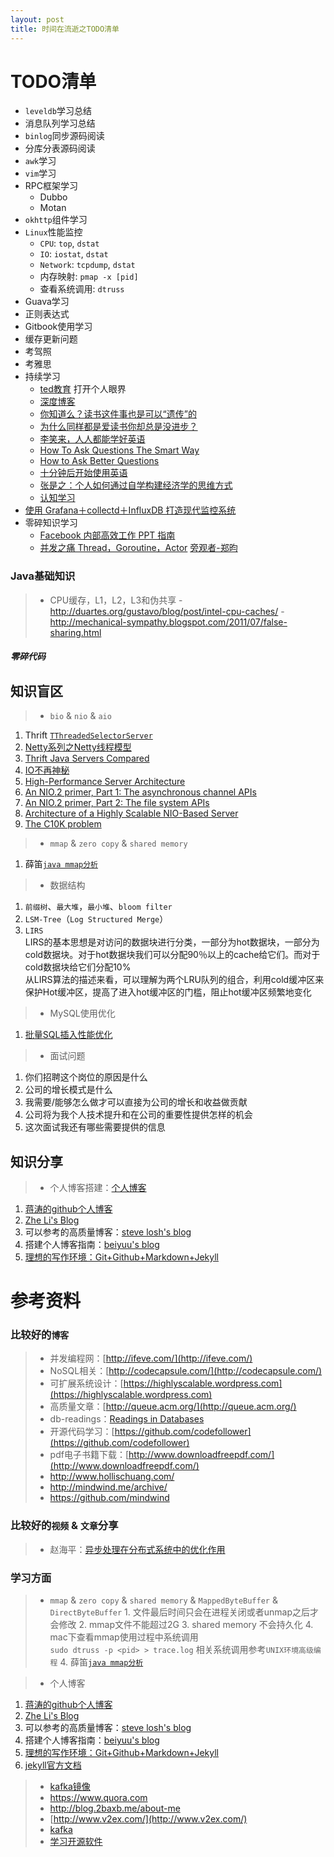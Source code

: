 ```yaml
---
layout: post
title: 时间在流逝之TODO清单
---
```


# TODO清单

* `leveldb`学习总结
* 消息队列学习总结
* `binlog`同步源码阅读
* 分库分表源码阅读
* `awk`学习
* `vim`学习
* RPC框架学习
	- Dubbo
	- Motan
* `okhttp`组件学习
* `Linux`性能监控
	- `CPU`: `top`, `dstat`
	- `IO`: `iostat`, `dstat`
	- `Network`: `tcpdump`, `dstat`
	- 内存映射: `pmap -x [pid]`
	- 查看系统调用: `dtruss`
* Guava学习
* 正则表达式
* Gitbook使用学习
* 缓存更新问题
* 考驾照
* 考雅思
* 持续学习
	- [ted教育](http://ed.ted.com/) 打开个人眼界
	- [深度博客](http://www.geekonomics10000.com/about)
	- [你知道么？读书这件事也是可以“遗传”的](http://mp.weixin.qq.com/s?__biz=MzAwMDgyMTA3Mg==&mid=2650055816&idx=1&sn=8e19d40084e102a8a9743541ffa21504#rd)
	- [为什么同样都是爱读书你却总是没进步？](http://mp.weixin.qq.com/s?__biz=MzAxNzI4MTMwMw==&mid=2651629760&idx=1&sn=aeb63cdc3cfb261389ac750f58086606&scene=0#wechat_redirect)
	- [李笑来，人人都能学好英语](http://zhibimo.com/read/xiaolai/everyone-can-use-english/index.html)
	- [How To Ask Questions The Smart Way](http://www.catb.org/esr/faqs/smart-questions.html)
	- [How to Ask Better Questions](https://hbr.org/2009/05/real-leaders-ask.html)
	- [十分钟后开始使用英语](http://xiaolai.li/2016/06/11/makecs-appendix01/)
	- [张是之：个人如何通过自学构建经济学的思维方式](http://mp.weixin.qq.com/s?__biz=MzAxNzI4MTMwMw==&mid=2651630017&idx=1&sn=f8cd62f10f8fa04417d25754731a7b19#rd)
	- [认知学习](http://www.yangzhiping.com/info/contact.html)
* [使用 Grafana＋collectd＋InfluxDB 打造现代监控系统](http://www.vpsee.com/2015/03/a-modern-monitoring-system-built-with-grafana-collected-influxdb/)
* 零碎知识学习
	- [Facebook 内部高效工作 PPT 指南](http://www.oschina.net/news/65549/facebook-inner-ppt)
	- [并发之痛 Thread，Goroutine，Actor](http://weibo.com/ttarticle/p/show?id=2309403948698710187414)
[旁观者-郑昀](http://www.cnblogs.com/zhengyun_ustc/)

### Java基础知识
>* CPU缓存，L1，L2，L3和伪共享
	- http://duartes.org/gustavo/blog/post/intel-cpu-caches/
	- http://mechanical-sympathy.blogspot.com/2011/07/false-sharing.html

##### 零碎代码

## 知识盲区
>* `bio` & `nio` & `aio`  
   1. Thrift [`TThreadedSelectorServer`](http://mizhichashao.com/dashu/thrift-book/08.08-TThreadedSelectorServer.md)
   2. [Netty系列之Netty线程模型](http://www.infoq.com/cn/articles/netty-threading-model/)
   3. [ Thrift Java Servers Compared]( https://github.com/m1ch1/mapkeeper/wiki/Thrift-Java-Servers-Compared)
   4. [IO不再神秘](http://2014.54chen.com/blog/2014/03/12/io-demystified/)
   5. [High-Performance Server Architecture](http://pl.atyp.us/content/tech/servers.html)
   6. [An NIO.2 primer, Part 1: The asynchronous channel APIs](http://www.ibm.com/developerworks/java/library/j-nio2-1/index.html)
   7. [An NIO.2 primer, Part 2: The file system APIs](http://www.ibm.com/developerworks/java/library/j-nio2-2/index.html)
   8. [Architecture of a Highly Scalable NIO-Based Server](https://today.java.net/pub/a/today/2007/02/13/architecture-of-highly-scalable-nio-server.html)
   9. [The C10K problem](http://www.kegel.com/c10k.html)
>* `mmap` & `zero copy` & `shared memory`  
   1. 薛笛[`java mmap分析`](http://site.douban.com/161134/widget/articles/8506170/article/18487141/) 

>* 数据结构
   1. `前缀树`、`最大堆`，`最小堆`、`bloom filter`  
   2. `LSM-Tree`（`Log Structured Merge`）
   3. `LIRS`  
      LIRS的基本思想是对访问的数据块进行分类，一部分为hot数据块，一部分为cold数据块。对于hot数据块我们可以分配90％以上的cache给它们。而对于cold数据块给它们分配10%  
      从LIRS算法的描述来看，可以理解为两个LRU队列的组合，利用cold缓冲区来保护Hot缓冲区，提高了进入hot缓冲区的门槛，阻止hot缓冲区频繁地变化  
>* MySQL使用优化
   1. [批量SQL插入性能优化](http://tech.uc.cn/?p=634)
>* 面试问题  
   1. 你们招聘这个岗位的原因是什么
   2. 公司的增长模式是什么
   3. 我需要/能够怎么做才可以直接为公司的增长和收益做贡献
   4. 公司将为我个人技术提升和在公司的重要性提供怎样的机会
   5. 这次面试我还有哪些需要提供的信息

## 知识分享
>* 个人博客搭建：[个人博客](www.selfmindspace.com)
   1. [蒋涛的github个人博客](http://hijiangtao.github.io/)
   2. [Zhe Li's Blog](http://senarukana.github.io/)
   3. 可以参考的高质量博客：[steve losh's blog](http://stevelosh.com/)
   4. 搭建个人博客指南：[beiyuu's blog](http://beiyuu.com/)
   5. [理想的写作环境：Git+Github+Markdown+Jekyll](http://www.yangzhiping.com/tech/writing-space.html)


# 参考资料

### 比较好的`博客`
>* 并发编程网：[http://ifeve.com/](http://ifeve.com/)
>* NoSQL相关：[http://codecapsule.com/](http://codecapsule.com/)
>* 可扩展系统设计：[https://highlyscalable.wordpress.com](https://highlyscalable.wordpress.com)
>* 高质量文章：[http://queue.acm.org/](http://queue.acm.org/)
>* db-readings：[Readings in Databases](https://github.com/rxin/db-readings)
>* 开源代码学习：[https://github.com/codefollower](https://github.com/codefollower)
>* pdf电子书籍下载：[http://www.downloadfreepdf.com/](http://www.downloadfreepdf.com/)
>* http://www.hollischuang.com/
>* http://mindwind.me/archive/
>* https://github.com/mindwind

### 比较好的`视频` & `文章`分享
>* 赵海平：[异步处理在分布式系统中的优化作用](http://www.infoq.com/cn/presentations/optimization-of-asynchronous-processing-in-distributed-systems?utm_source=infoq&utm_medium=videos_homepage&utm_campaign=videos_row3)


### 学习方面
>* `mmap` & `zero copy` & `shared memory` & `MappedByteBuffer` & `DirectByteBuffer`
	1. 文件最后时间只会在进程关闭或者unmap之后才会修改
	2. mmap文件不能超过2G
	3. shared memory 不会持久化
	4. mac下查看mmap使用过程中系统调用  
	   `sudo dtruss -p <pid> > trace.log` 相关系统调用参考`UNIX环境高级编程`
	4. 薛笛[`java mmap分析`](http://site.douban.com/161134/widget/articles/8506170/article/18487141/)  


>* 个人博客
   1. [蒋涛的github个人博客](http://hijiangtao.github.io/)
   2. [Zhe Li's Blog](http://senarukana.github.io/)
   3. 可以参考的高质量博客：[steve losh's blog](http://stevelosh.com/)
   4. 搭建个人博客指南：[beiyuu's blog](http://beiyuu.com/)
   5. [理想的写作环境：Git+Github+Markdown+Jekyll](http://www.yangzhiping.com/tech/writing-space.html)
   6. [jekyll官方文档](http://jekyllrb.com/)

>* [kafka镜像](https://cwiki.apache.org/confluence/display/KAFKA/Kafka+mirroring)
>* https://www.quora.com
>* http://blog.2baxb.me/about-me
>* [http://www.v2ex.com/](http://www.v2ex.com/)
>* [kafka](http://calvin1978.blogcn.com/articles/kafkaio.html)
>* [学习开源软件](https://github.com/zhuangbiaowei/learn-with-open-source)
